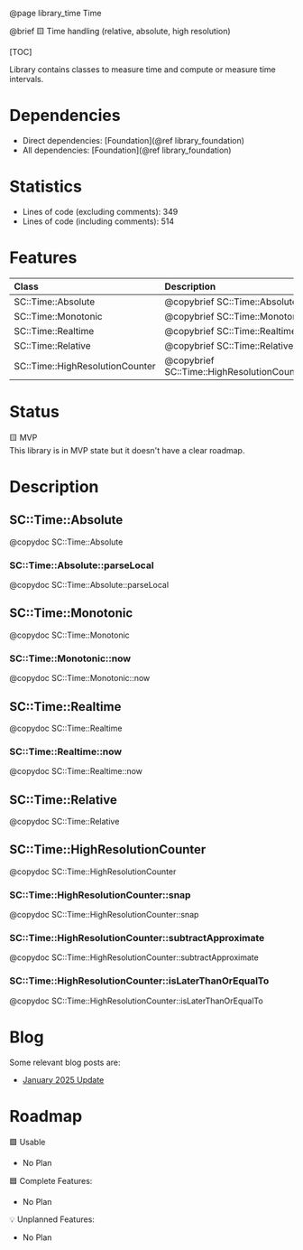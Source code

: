 @page library_time Time

@brief 🟨 Time handling (relative, absolute, high resolution)

[TOC]

Library contains classes to measure time and compute or measure time intervals.

# Dependencies
- Direct dependencies: [Foundation](@ref library_foundation)
- All dependencies: [Foundation](@ref library_foundation)

# Statistics
- Lines of code (excluding comments): 349
- Lines of code (including comments): 514

# Features

| Class                             | Description                                   |
|:----------------------------------|:----------------------------------------------|
| SC::Time::Absolute                | @copybrief SC::Time::Absolute                 |
| SC::Time::Monotonic               | @copybrief SC::Time::Monotonic                |
| SC::Time::Realtime                | @copybrief SC::Time::Realtime                 |
| SC::Time::Relative                | @copybrief SC::Time::Relative                 |
| SC::Time::HighResolutionCounter   | @copybrief SC::Time::HighResolutionCounter    |

# Status
🟨 MVP  
This library is in MVP state but it doesn't have a clear roadmap.

# Description

## SC::Time::Absolute
@copydoc SC::Time::Absolute

### SC::Time::Absolute::parseLocal
@copydoc SC::Time::Absolute::parseLocal

## SC::Time::Monotonic
@copydoc SC::Time::Monotonic

### SC::Time::Monotonic::now
@copydoc SC::Time::Monotonic::now

## SC::Time::Realtime
@copydoc SC::Time::Realtime

### SC::Time::Realtime::now
@copydoc SC::Time::Realtime::now

## SC::Time::Relative
@copydoc SC::Time::Relative

## SC::Time::HighResolutionCounter
@copydoc SC::Time::HighResolutionCounter

### SC::Time::HighResolutionCounter::snap
@copydoc SC::Time::HighResolutionCounter::snap

### SC::Time::HighResolutionCounter::subtractApproximate
@copydoc SC::Time::HighResolutionCounter::subtractApproximate

### SC::Time::HighResolutionCounter::isLaterThanOrEqualTo
@copydoc SC::Time::HighResolutionCounter::isLaterThanOrEqualTo

# Blog

Some relevant blog posts are:

- [January 2025 Update](https://pagghiu.github.io/site/blog/2025-01-31-SaneCppLibrariesUpdate.html)

# Roadmap

🟩 Usable
- No Plan

🟦 Complete Features:
- No Plan

💡 Unplanned Features:
- No Plan
